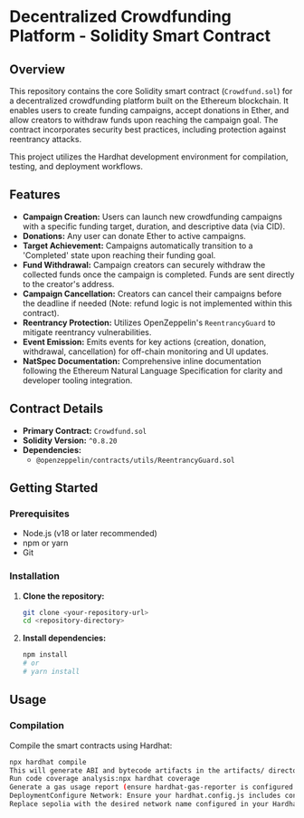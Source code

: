 # Decentralized Crowdfunding Platform - Solidity Smart Contract

## Overview

This repository contains the core Solidity smart contract (`Crowdfund.sol`) for a decentralized crowdfunding platform built on the Ethereum blockchain. It enables users to create funding campaigns, accept donations in Ether, and allow creators to withdraw funds upon reaching the campaign goal. The contract incorporates security best practices, including protection against reentrancy attacks.

This project utilizes the Hardhat development environment for compilation, testing, and deployment workflows.

## Features

* **Campaign Creation:** Users can launch new crowdfunding campaigns with a specific funding target, duration, and descriptive data (via CID).
* **Donations:** Any user can donate Ether to active campaigns.
* **Target Achievement:** Campaigns automatically transition to a 'Completed' state upon reaching their funding goal.
* **Fund Withdrawal:** Campaign creators can securely withdraw the collected funds once the campaign is completed. Funds are sent directly to the creator's address.
* **Campaign Cancellation:** Creators can cancel their campaigns before the deadline if needed (Note: refund logic is not implemented within this contract).
* **Reentrancy Protection:** Utilizes OpenZeppelin's `ReentrancyGuard` to mitigate reentrancy vulnerabilities.
* **Event Emission:** Emits events for key actions (creation, donation, withdrawal, cancellation) for off-chain monitoring and UI updates.
* **NatSpec Documentation:** Comprehensive inline documentation following the Ethereum Natural Language Specification for clarity and developer tooling integration.

## Contract Details

* **Primary Contract:** `Crowdfund.sol`
* **Solidity Version:** `^0.8.20`
* **Dependencies:**
    * `@openzeppelin/contracts/utils/ReentrancyGuard.sol`

## Getting Started

### Prerequisites

* Node.js (v18 or later recommended)
* npm or yarn
* Git

### Installation

1.  **Clone the repository:**
    ```bash
    git clone <your-repository-url>
    cd <repository-directory>
    ```
2.  **Install dependencies:**
    ```bash
    npm install
    # or
    # yarn install
    ```

## Usage

### Compilation

Compile the smart contracts using Hardhat:

```bash
npx hardhat compile
This will generate ABI and bytecode artifacts in the artifacts/ directory.TestingRun the comprehensive test suite:npx hardhat test
Run code coverage analysis:npx hardhat coverage
Generate a gas usage report (ensure hardhat-gas-reporter is configured in hardhat.config.js):npx hardhat test
DeploymentConfigure Network: Ensure your hardhat.config.js includes configuration for the target network (e.g., Sepolia testnet), including an RPC URL and a deployer account's private key (use environment variables for security).Run Deployment Script: Execute the deployment script (assuming it's named deployCrowdfund.js in the scripts/ directory):npx hardhat run scripts/deployCrowdfund.js --network sepolia
Replace sepolia with the desired network name configured in your Hardhat config. The script will output the deployed contract address.Key FunctionscreateCampaign(uint256 _targetAmount, string memory _dataCID, uint256 _endTime): Creates a new campaign.donate(uint256 _campaignId): Allows donation to a specific campaign ID. Send Ether with the call.withdrawFunds(uint256 _campaignId): Allows the creator to withdraw funds from a completed campaign.cancelCampaign(uint256 _campaignId): Allows the creator to cancel an active campaign before its deadline.getCampaignCreator(uint256 _campaignId): Returns the address of the campaign's creator.campaigns(uint256 _campaignId): Public mapping to view campaign details by ID.nextCampaignId(): Public variable showing the next available campaign ID.EventsCampaignCreated: Emitted upon successful campaign creation.DonationReceived: Emitted when a donation is made.FundsWithdrawn: Emitted when the creator withdraws funds.CampaignCancelled: Emitted when a campaign is cancelled.Security ConsiderationsReentrancy Guard: The contract uses OpenZeppelin's ReentrancyGuard.Checks-Effects-Interactions Pattern: Applied where appropriate, notably in withdrawFunds.Access Control: Critical functions (withdrawFunds, cancelCampaign) are restricted to the campaign creator.NatSpec Documentation: Enhances code understanding and review.Audits: For production deployment, a professional security audit is strongly recommended. This codebase has not yet undergone a formal external audit.Testing: A comprehensive test suite is provided, including coverage and gas analysis. Static analysis (e.g., Slither) is also recommended.ContributingContributions are welcome! Please follow standard Git workflow practices (fork, branch, pull request). Ensure tests pass and adhere to the existing coding style. For major changes, please open an issue first to discuss.LicenseThis project is licensed under the MIT License. See